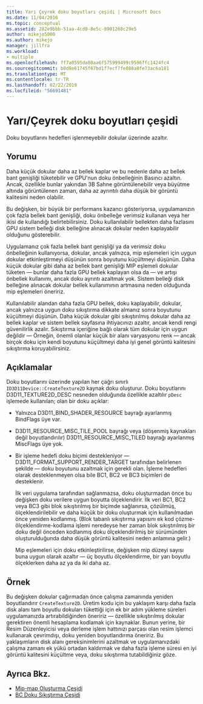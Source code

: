 ```yaml
---
title: Yarı Çeyrek doku boyutları çeşidi | Microsoft Docs
ms.date: 11/04/2016
ms.topic: conceptual
ms.assetid: 282e9bbb-51aa-4cd0-8e5c-0901268c29e5
author: mikejo5000
ms.author: mikejo
manager: jillfra
ms.workload:
- multiple
ms.openlocfilehash: ff7a0595da00aa6f575999499c9596ffc1424fc4
ms.sourcegitcommit: b0d8e61745f67bd1f7ecf7fe080a0fe73ac6a181
ms.translationtype: MT
ms.contentlocale: tr-TR
ms.lasthandoff: 02/22/2019
ms.locfileid: "56691481"
---
```

# <a name="halfquarter-texture-dimensions-variant"></a>Yarı/Çeyrek doku boyutları çeşidi
Doku boyutlarını hedefleri işlenmeyebilir dokular üzerinde azaltır.

## <a name="interpretation"></a>Yorumu
 Daha küçük dokular daha az bellek kaplar ve bu nedenle daha az bellek bant genişliği tüketebilir ve GPU'nun doku önbelleğinin Basıncı azaltın. Ancak, özellikle bunlar yakından 3B Sahne görüntülenebilir veya büyütme altında görüntülenen zaman, daha az ayrıntılı daha düşük bir görüntü kalitesini neden olabilir.

 Bu değişken, bir büyük bir performans kazancı gösteriyorsa, uygulamanızın çok fazla bellek bant genişliği, doku önbelleğe verimsiz kullanan veya her ikisi de kullandığı belirtebilirsiniz. Doku kullanılabilir bellekten daha fazlasını GPU sistem belleği disk belleğine alınacak dokular neden kaplayabilir olduğunu gösterebilir.

 Uygulamanız çok fazla bellek bant genişliği ya da verimsiz doku önbelleğinin kullanıyorsa, dokular, ancak yalnızca, mip eşlemeleri için uygun dokular etkinleştirmeyi düşünün sonra boyutunu küçültmeyi düşünün. Daha küçük dokular gibi daha az bellek bant genişliği MIP eşlemeli dokular tüketen — bunlar daha fazla GPU bellek kaplayan olsa da — ve artışı önbellek kullanımı, ancak doku ayrıntı azaltmak yok. Sistem belleği disk belleğine alınacak dokular bellek kullanımının artmasına neden olduğunda mip eşlemeleri öneririz.

 Kullanılabilir alandan daha fazla GPU bellek, doku kaplayabilir, dokular, ancak yalnızca uygun doku sıkıştırma dikkate almanız sonra boyutunu küçültmeyi düşünün. Daha küçük dokular gibi sıkıştırılmış dokular daha az bellek kaplar ve sistem bellek sayfasına ihtiyacınızı azaltır, ancak kendi rengi güvenilirlik azalır. Sıkıştırma içeriğine bağlı olarak tüm dokular için uygun değildir — Örneğin, önemli olanlar küçük bir alanı varyasyonu renk — ancak birçok doku için kendi boyutunu küçültmeyi daha iyi genel görüntü kalitesini sıkıştırma koruyabilirsiniz.

## <a name="remarks"></a>Açıklamalar
 Doku boyutlarını üzerinde yapılan her çağrı sınırlı `ID3D11Device::CreateTexture2D` kaynak doku oluşturur. Doku boyutlarını D3D11_TEXTURE2D_DESC nesneden olduğunda özellikle azaltılır `pDesc` işlemede kullanılan; olan bir doku açıklar:

- Yalnızca D3D11_BIND_SHADER_RESOURCE bayrağı ayarlanmış BindFlags üye var.

- D3D11_RESOURCE_MISC_TILE_POOL bayrağı veya (döşenmiş kaynakları değil boyutlandırılır) D3D11_RESOURCE_MISC_TILED bayrağı ayarlanmış MiscFlags üye yok.

- Bir işleme hedefi doku biçimi destekleniyor — D3D11_FORMAT_SUPPORT_RENDER_TARGET tarafından belirlenen şekilde — doku boyutunu azaltmak için gerekli olan. İşleme hedefleri olarak desteklenmeyen olsa bile BC1, BC2 ve BC3 biçimleri de desteklenir.

  İlk veri uygulama tarafından sağlanmazsa, doku oluşturmadan önce bu değişken doku verilere uygun boyutta ölçeklendirir. İlk veri BC1, BC2 veya BC3 gibi blok sıkıştırılmış bir biçimde sağlanırsa, çözülmüş, ölçeklendirilebilir ve daha küçük bir doku oluşturmak için kullanılmadan önce yeniden kodlanmış. (Blok tabanlı sıkıştırma yapısını ek kod çözme-ölçeklendirme-kodlama işlemi neredeyse her zaman blok sıkıştırılmış bir doku değil önceden kodlanmış doku ölçeklendirilmiş bir sürümünden oluşturulduğunda daha düşük görüntü kalitesini neden anlamına gelir.)

  Mip eşlemeleri için doku etkinleştirilirse, değişken mip düzeyi sayısı buna uygun olarak azaltır — üç boyutlu ölçeklendirme, bir yarı boyutlu ölçeklerken daha az ya da iki daha az.

## <a name="example"></a>Örnek
 Bu değişken dokular çağırmadan önce çalışma zamanında yeniden boyutlandırır `CreateTexture2D`. Üretim kodu için bu yaklaşım karşı daha fazla disk alanı tam boyutlu dokuları tükettiği için ek bir adım yükleme süreleri uygulamanızda artırabildiğinden öneririz — özellikle sıkıştırılmış dokular gerektiren önemli hesaplama kodlamak için kaynaklar. Bunun yerine, bir Resim Düzenleyicisi veya derleme işlem hattınızı parçası olan resim işlemci kullanarak çevrimdışı, doku yeniden boyutlandırma öneririz. Bu yaklaşımların disk alanı gereksinimlerini azaltmak ve uygulamanızdaki çalışma zamanı ek yükü ortadan kaldırmak ve daha fazla işleme süresi en iyi görüntü kalitesini küçültme veya, doku sıkıştırma tutabildiğiniz göze.

## <a name="see-also"></a>Ayrıca Bkz.
- [Mip-map Oluşturma Çeşidi](mip-map-generation-variant.md)
- [BC Doku Sıkıştırma Çeşidi](bc-texture-compression-variant.md)